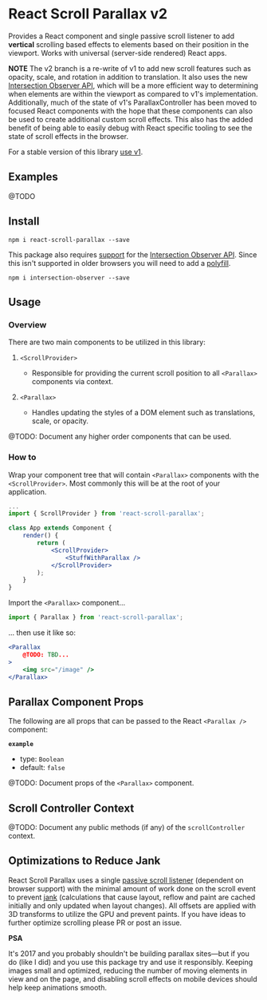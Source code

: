 # React Scroll Parallax v2

Provides a React component and single passive scroll listener to add **vertical** scrolling based effects to elements based on their position in the viewport. Works with universal (server-side rendered) React apps.

**NOTE** The v2 branch is a re-write of v1 to add new scroll features such as opacity, scale, and rotation in addition to translation. It also uses the new [Intersection Observer API](https://developer.mozilla.org/en-US/docs/Web/API/Intersection_Observer_API), which will be a more efficient way to determining when elements are within the viewport as compared to v1's implementation. Additionally, much of the state of v1's ParallaxController has been moved to focused React components with the hope that these components can also be used to create additional custom scroll effects. This also has the added benefit of being able to easily debug with React specific tooling to see the state of scroll effects in the browser.

For a stable version of this library [use v1](https://github.com/jscottsmith/react-scroll-parallax).

## Examples

@TODO

## Install

```
npm i react-scroll-parallax --save
```

This package also requires [support](https://caniuse.com/#search=IntersectionObserver) for the [Intersection Observer API](https://developer.mozilla.org/en-US/docs/Web/API/Intersection_Observer_API). Since this isn't supported in older browsers you will need to add a [polyfill](https://github.com/w3c/IntersectionObserver/tree/gh-pages/polyfill).

```
npm i intersection-observer --save
```

## Usage

### Overview

There are two main components to be utilized in this library:

1. `<ScrollProvider>`
    - Responsible for providing the current scroll position to all `<Parallax>` components via context.

2. `<Parallax>`
    - Handles updating the styles of a DOM element such as translations, scale, or opacity.

@TODO: Document any higher order components that can be used.

### How to

Wrap your component tree that will contain `<Parallax>` components with the `<ScrollProvider>`. Most commonly this will be at the root of your application.

```jsx
...
import { ScrollProvider } from 'react-scroll-parallax';

class App extends Component {
    render() {
        return (
            <ScrollProvider>
                <StuffWithParallax />
            </ScrollProvider>
        );
    }
}

```

Import the `<Parallax>` component...

```javascript
import { Parallax } from 'react-scroll-parallax';
```

... then use it like so:

```jsx
<Parallax
    @TODO: TBD...
>
    <img src="/image" />
</Parallax>
```

## Parallax Component Props

The following are all props that can be passed to the React `<Parallax />` component:

**`example`**

- type: `Boolean`
- default: `false`

@TODO: Document props of the `<Parallax>` component.

## Scroll Controller Context

@TODO: Document any public methods (if any) of the `scrollController` context.

## Optimizations to Reduce Jank

React Scroll Parallax uses a single [passive scroll listener](https://developer.mozilla.org/en-US/docs/Web/API/EventTarget/addEventListener#Improving_scrolling_performance_with_passive_listeners) (dependent on browser support) with the minimal amount of work done on the scroll event to prevent [jank](http://jankfree.org/) (calculations that cause layout, reflow and paint are cached initially and only updated when layout changes). All offsets are applied with 3D transforms to utilize the GPU and prevent paints. If you have ideas to further optimize scrolling please PR or post an issue.

**PSA**

It's 2017 and you probably shouldn't be building parallax sites—but if you do (like I did) and you use this package try and use it responsibly. Keeping images small and optimized, reducing the number of moving elements in view and on the page, and disabling scroll effects on mobile devices should help keep animations smooth.
